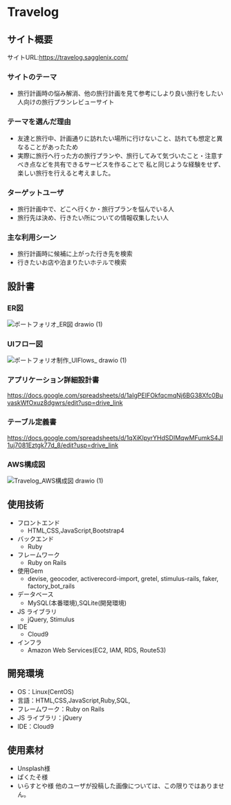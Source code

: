 # Travelog

## サイト概要
サイトURL:https://travelog.sagglenix.com/
### サイトのテーマ

- 旅行計画時の悩み解消、他の旅行計画を見て参考にしより良い旅行をしたい人向けの旅行プランレビューサイト

### テーマを選んだ理由
- 友達と旅行中、計画通りに訪れたい場所に行けないこと、訪れても想定と異なることがあったため
- 実際に旅行へ行った方の旅行プランや、旅行してみて気づいたこと・注意すべき点などを共有できるサービスを作ることで
私と同じような経験をせず、楽しい旅行を行えると考えました。

### ターゲットユーザ
- 旅行計画中で、どこへ行くか・旅行プランを悩んでいる人
- 旅行先は決め、行きたい所についての情報収集したい人

### 主な利用シーン
- 旅行計画時に候補に上がった行き先を検索
- 行きたいお店や泊まりたいホテルで検索

## 設計書
### ER図
![ポートフォリオ_ER図 drawio (1)](https://github.com/user-attachments/assets/1f27061b-579e-499c-b9f8-6bac94758e1d)


### UIフロー図
![ポートフォリオ制作_UIFlows_ drawio (1)](https://github.com/user-attachments/assets/ce43c67e-e259-46c9-bdba-d0ca931ef4d7)


### アプリケーション詳細設計書
https://docs.google.com/spreadsheets/d/1aIgPEIFOkfqcmqNj6BG38Xfc0BuvaskWfOxuz8dgwrs/edit?usp=drive_link

### テーブル定義書
https://docs.google.com/spreadsheets/d/1qXiKlpyrYHdSDIMqwMFumkS4Jl1uj7081Eztgk77d_8/edit?usp=drive_link

### AWS構成図
![Travelog_AWS構成図 drawio (1)](https://github.com/user-attachments/assets/1c3b01d9-1420-4a52-b87b-36d16f8f73d9)


## 使用技術
- フロントエンド
  - HTML,CSS,JavaScript,Bootstrap4
- バックエンド
  - Ruby
- フレームワーク
  - Ruby on Rails
- 使用Gem
  - devise, geocoder, activerecord-import, gretel, stimulus-rails, faker, factory_bot_rails
- データベース
  - MySQL(本番環境),SQLite(開発環境)
- JS ライブラリ
  - jQuery, Stimulus
- IDE
  - Cloud9
- インフラ
  - Amazon Web Services(EC2, IAM, RDS, Route53)

## 開発環境
- OS：Linux(CentOS)
- 言語：HTML,CSS,JavaScript,Ruby,SQL,
- フレームワーク：Ruby on Rails
- JS ライブラリ：jQuery
- IDE：Cloud9

## 使用素材
- Unsplash様
- ぱくたそ様
- いらすとや様
他のユーザが投稿した画像については、この限りではありません。
